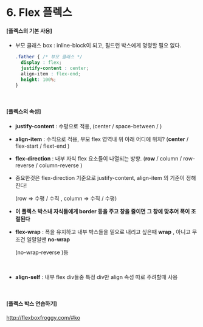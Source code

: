 # 6. Flex 플렉스

#### [플렉스의 기본 사용]

- 부모 클래스 box : inline-block이 되고,  필드런 박스에게 명령할 필요 없다.

  ```css
  .father { /* 부모 클래스 */
    display : flex;
    justify-content : center;
    align-item : flex-end;  
    height: 100%;
  }
  ```

<br>

#### [플렉스의 속성]

- **justify-content** : 수평으로 적용, (center / space-between / )

- **align-item** : 수직으로 적용, 부모 flex 영역내 위 아래 어디에 위치? (**center** / flex-start / flext-end )

- **flex-direction** : 내부 자식 flex 요소들이 나열되는 방향. (**row** / column / row-reverse / column-reverse )

- 중요한것은 flex-direction 기준으로 justify-content, align-item 의 기준이 정해진다!

  (row => 수평 / 수직  ,  column => 수직 / 수평)

- **이 플렉스 박스내 자식들에게 border 등을 주고 창을 줄이면 그 창에 맞추어 폭이 조절된다**

- **flex-wrap** : 폭을 유지하고 내부 박스들을 밑으로 내리고 싶은때 **wrap** , 아니고 무조건 일렬일땐 **no-wrap**

  (no-wrap-reverse )등

  <br>
  
- **align-self** : 내부 flex div들중 특정 div만 align 속성 따로 주려할때 사용

<br>

#### [플랙스 박스 연습하기]

http://flexboxfroggy.com/#ko

